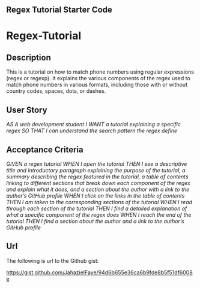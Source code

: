 ## Regex Tutorial Starter Code

# Regex-Tutorial 
## Description
This is a tutorial on how to match phone numbers using regular expressions (regex or regexp). It explains the various components of the regex used to match phone numbers in various formats, including those with or without country codes, spaces, dots, or dashes.

## User Story
*AS A web development student*
*I WANT a tutorial explaining a specific regex*
*SO THAT I can understand the search pattern the regex define*

## Acceptance Criteria

*GIVEN a regex tutorial*
*WHEN I open the tutorial*
*THEN I see a descriptive title and introductory paragraph explaining the purpose of the tutorial, a summary describing the regex featured in the tutorial, a table of contents linking to different sections that break down each component of the regex and explain what it does, and a section about the author with a link to the author’s GitHub profile*
*WHEN I click on the links in the table of contents*
*THEN I am taken to the corresponding sections of the tutorial*
*WHEN I read through each section of the tutorial*
*THEN I find a detailed explanation of what a specific component of the regex does*
W*HEN I reach the end of the tutorial*
*THEN I find a section about the author and a link to the author’s GitHub profile*

## Url
The following is url to the Github gist:

https://gist.github.com/JahazielFaye/94d6b655e36ca6b9fde8b5f51df6008e